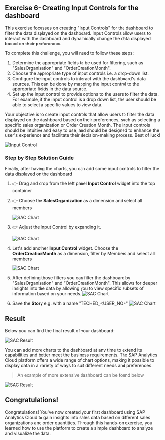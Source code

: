 ## Exercise 6- Creating **Input Controls** for the dashboard

This exercise focusses on creating "Input Controls" for the dashboard to filter the data displayed on the dashboard. Input Controls allow users to interact with the dashboard and dynamically change the data displayed based on their preferences.

To complete this challenge, you will need to follow these steps:

1. Determine the appropriate fields to be used for filtering, such as "SalesOrganization" and "OrderCreationMonth".
2. Choose the appropriate type of input controls i.e. a drop-down list.
3. Configure the input controls to interact with the dashboard's data sources. This can be done by mapping the input control to the appropriate fields in the data source.
4. Set up the input control to provide options to the users to filter the data. For example, if the input control is a drop down list, the user should be able to select a specific values to view data.


Your objective is to create input controls that allow users to filter the data displayed on the dashboard based on their preferences, such as selecting a specific sales organization or Order Creation Month. The input controls should be intuitive and easy to use, and should be designed to enhance the user's experience and facilitate their decision-making process. Best of luck!

![Input Control](images/inputcontrol.png)

### Step by Step Solution Guide

Finally, after having the charts, you can add some input controls to filter the data displayed on the dashboard 

1. 👉 Drag and drop from the left panel **Input Control** widget into the top container

2. 👉 Choose the **SalesOrganization** as a dimension and select all members

   ![SAC Chart](images/ic1.png)

3. 👉 Adjust the Input Control by expanding it.

   ![SAC Chart](images/ic2.png)

3. Let's add another **Input Control** widget. Choose the **OrderCreationMonth** as a dimension, filter by Members and select all members
   
   ![SAC Chart](images/ic3.png)


4. After defining those filters you can filter the dashboard by "SalesOrganization" and "OrderCreationMonth". This allows for deeper insights into the data by allowing you to view specific subsets of information based on your needs.
   ![SAC Chart](images/inputcontrol.png)

4. Save the **Story** e.g. with a name "TECHED_\<USER_NO>"
   ![SAC Chart](images/savestory.png)
## Result

Below you can find the final result of your dashboard:

 ![SAC Result](images/sacstory.png)

You can add more charts to the dashboard at any time to extend its capabilities and better meet the business requirements. The SAP Analytics Cloud platform offers a wide range of chart options, making it possible to display data in a variety of ways to suit different needs and preferences.

>An example of more extensive dashboard can be found below

 ![SAC Result](images/result2.png)

## Congratulations!

Congratulations! You've now created your first dashboard using SAP Analytics Cloud to gain insights into sales data based on different sales organizations and order quantities. Through this hands-on exercise, you learned how to use the platform to create a simple dashboard to analyze and visualize the data. 

